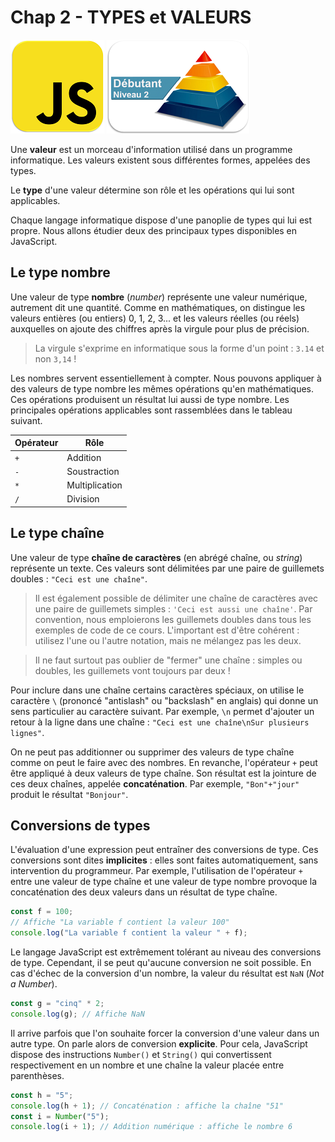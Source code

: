 Chap 2 - TYPES et VALEURS
=========================

![JavascriptLogo](images/Logo-JS_150px.png)
![Niveau1Logo](images/Logo-N2_150px.png)

Une **valeur** est un morceau d'information utilisé dans un programme
informatique. Les valeurs existent sous différentes formes, appelées des
types.

Le **type** d'une valeur détermine son rôle et les opérations qui lui
sont applicables.

Chaque langage informatique dispose d'une panoplie de types qui lui est
propre. Nous allons étudier deux des principaux types disponibles en
JavaScript.

Le type nombre
--------------

Une valeur de type **nombre** (*number*) représente une valeur
numérique, autrement dit une quantité. Comme en mathématiques, on
distingue les valeurs entières (ou entiers) 0, 1, 2, 3... et les valeurs
réelles (ou réels) auxquelles on ajoute des chiffres après la virgule
pour plus de précision.

> La virgule s'exprime en informatique sous la forme d'un point : `3.14`
> et non `3,14` !

Les nombres servent essentiellement à compter. Nous pouvons appliquer à
des valeurs de type nombre les mêmes opérations qu'en mathématiques. Ces
opérations produisent un résultat lui aussi de type nombre. Les
principales opérations applicables sont rassemblées dans le tableau
suivant.

| Opérateur | Rôle           |
|-----------|----------------|
| `+`       | Addition       |
| `-`       | Soustraction   |
| `*`       | Multiplication |
| `/`       | Division       |

Le type chaîne
--------------

Une valeur de type **chaîne de caractères** (en abrégé chaîne, ou
*string*) représente un texte. Ces valeurs sont délimitées par une paire
de guillemets doubles : `"Ceci est une chaîne"`.

> Il est également possible de délimiter une chaîne de caractères avec
> une paire de guillemets simples : `'Ceci est aussi une chaîne'`. Par
> convention, nous emploierons les guillemets doubles dans tous les
> exemples de code de ce cours. L'important est d'être cohérent :
> utilisez l'une ou l'autre notation, mais ne mélangez pas les deux.

> Il ne faut surtout pas oublier de "fermer" une chaîne : simples ou
> doubles, les guillemets vont toujours par deux !

Pour inclure dans une chaîne certains caractères spéciaux, on utilise le
caractère `\` (prononcé "antislash" ou "backslash" en anglais) qui donne
un sens particulier au caractère suivant. Par exemple, `\n` permet
d'ajouter un retour à la ligne dans une chaîne :
`"Ceci est une chaîne\nSur plusieurs lignes"`.

On ne peut pas additionner ou supprimer des valeurs de type chaîne comme
on peut le faire avec des nombres. En revanche, l'opérateur `+` peut
être appliqué à deux valeurs de type chaîne. Son résultat est la
jointure de ces deux chaînes, appelée **concaténation**. Par exemple,
`"Bon"+"jour"` produit le résultat `"Bonjour"`.

Conversions de types
--------------------

L'évaluation d'une expression peut entraîner des conversions de type.
Ces conversions sont dites **implicites** : elles sont faites
automatiquement, sans intervention du programmeur. Par exemple,
l'utilisation de l'opérateur `+` entre une valeur de type chaîne et une
valeur de type nombre provoque la concaténation des deux valeurs dans un
résultat de type chaîne.

``` js
const f = 100;
// Affiche "La variable f contient la valeur 100"
console.log("La variable f contient la valeur " + f);
```

Le langage JavaScript est extrêmement tolérant au niveau des conversions
de type. Cependant, il se peut qu'aucune conversion ne soit possible. En
cas d'échec de la conversion d'un nombre, la valeur du résultat est
`NaN` (*Not a Number*).

``` js
const g = "cinq" * 2;
console.log(g); // Affiche NaN
```

Il arrive parfois que l'on souhaite forcer la conversion d'une valeur
dans un autre type. On parle alors de conversion **explicite**. Pour
cela, JavaScript dispose des instructions `Number()` et `String()` qui
convertissent respectivement en un nombre et une chaîne la valeur placée
entre parenthèses.

``` js
const h = "5";
console.log(h + 1); // Concaténation : affiche la chaîne "51"
const i = Number("5");
console.log(i + 1); // Addition numérique : affiche le nombre 6
```
